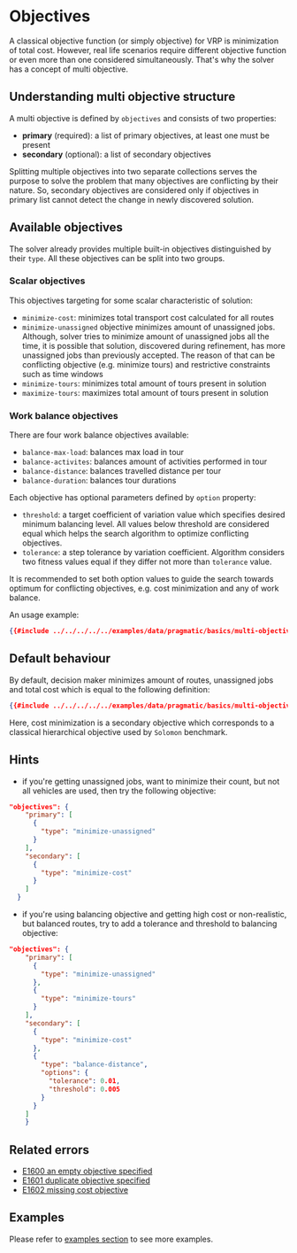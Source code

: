 # Objectives

A classical objective function (or simply objective) for VRP is minimization of total cost. However, real life scenarios
require different objective function or even more than one considered simultaneously. That's why the solver has a concept
of multi objective.


## Understanding multi objective structure

A multi objective is defined by `objectives` and consists of two properties:

- **primary** (required): a list of primary objectives, at least one must be present
- **secondary** (optional): a list of secondary objectives

Splitting multiple objectives into two separate collections serves the purpose to solve the problem that many objectives
are conflicting by their nature. So, secondary objectives are considered only if objectives in primary list cannot detect
the change in newly discovered solution.


## Available objectives

The solver already provides multiple built-in objectives distinguished by their `type`. All these objectives can be
split into two groups.

### Scalar objectives

This objectives targeting for some scalar characteristic of solution:

* `minimize-cost`: minimizes total transport cost calculated for all routes
* `minimize-unassigned` objective minimizes amount of unassigned jobs. Although, solver tries to minimize amount of
unassigned jobs all the time, it is possible that solution, discovered during refinement, has more unassigned jobs than
previously accepted. The reason of that can be conflicting objective (e.g. minimize tours) and restrictive
constraints such as time windows
* `minimize-tours`: minimizes total amount of tours present in solution
* `maximize-tours`: maximizes total amount of tours present in solution

### Work balance objectives

There are four work balance objectives available:

* `balance-max-load`: balances max load in tour
* `balance-activites`: balances amount of activities performed in tour
* `balance-distance`: balances travelled distance per tour
* `balance-duration`: balances tour durations

Each objective has optional parameters defined by `option` property:
* `threshold`: a target coefficient of variation value which specifies desired minimum balancing level. All values below
threshold are considered equal which helps the search algorithm to optimize conflicting objectives.
* `tolerance`: a step tolerance by variation coefficient. Algorithm considers two fitness values equal if they differ
not more than `tolerance` value.

It is recommended to set both option values to guide the search towards optimum for conflicting objectives, e.g. cost
minimization and any of work balance.

An usage example:

```json
{{#include ../../../../../examples/data/pragmatic/basics/multi-objective.balance-load.problem.json:151:157}}
```

## Default behaviour

By default, decision maker minimizes amount of routes, unassigned jobs and total cost which is equal to the following
definition:

```json
{{#include ../../../../../examples/data/pragmatic/basics/multi-objective.default.problem.json:138:152}}
```

Here, cost minimization is a secondary objective which corresponds to a classical hierarchical objective used
by `Solomon` benchmark.


## Hints

* if you're getting unassigned jobs, want to minimize their count, but not all vehicles are used, then try the following
objective:

```json
"objectives": {
    "primary": [
      {
        "type": "minimize-unassigned"
      }
    ],
    "secondary": [
      {
        "type": "minimize-cost"
      }
    ]
  }
```

* if you're using balancing objective and getting high cost or non-realistic, but balanced routes, try to add a tolerance
and threshold to balancing objective:

```json
"objectives": {
    "primary": [
      {
        "type": "minimize-unassigned"
      },
      {
        "type": "minimize-tours"
      }
    ],
    "secondary": [
      {
        "type": "minimize-cost"
      },
      {
        "type": "balance-distance",
        "options": {
          "tolerance": 0.01,
          "threshold": 0.005
        }
      }
    ]
    }
```

## Related errors

* [E1600 an empty objective specified](../errors/index.md#e1600)
* [E1601 duplicate objective specified](../errors/index.md#e1601)
* [E1602 missing cost objective](../errors/index.md#e1602)


## Examples

Please refer to [examples section](../../../examples/pragmatic/objectives/index.md) to see more examples.
